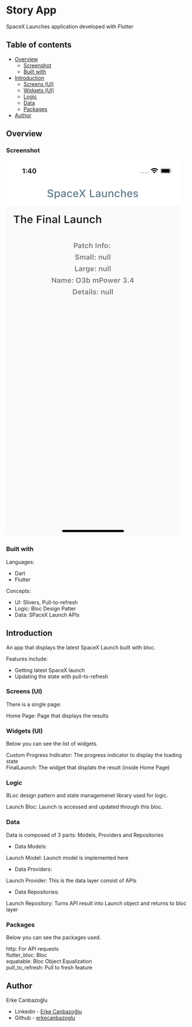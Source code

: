 # Story App

SpaceX Launches application developed with Flutter

## Table of contents

- [Overview](#overview)
  - [Screenshot](#screenshot)
  - [Built with](#built-with)
- [Introduction](#introduction)
  - [Screens (UI)](#ui-screens)
  - [Widgets (UI)](#ui-widgets)
  - [Logic](#logic)
  - [Data](#data)
  - [Packages](#packages)
- [Author](#author)

## Overview

### Screenshot

![Design preview](./images/preview.png)

### Built with

Languages:

- Dart
- Flutter

Concepts:

- UI: Slivers, Pull-to-refresh
- Logic: Bloc Design Patter
- Data: SPaceX Launch APIs

## Introduction

An app that displays the latest SpaceX Launch built with bloc.

Features include:

- Getting latest SpaceX launch
- Updating the state with pull-to-refresh

### Screens (UI)

There is a single page:

Home Page: Page that displays the results

### Widgets (UI)

Below you can see the list of widgets.

Custom Progress Indicator: The progress indicator to display the loading state  
FinalLaunch: The widget that displats the result (inside Home Page)

### Logic

BLoc design pattern and state managemenet library used for logic.

Launch Bloc: Launch is accessed and updated through this bloc.

### Data

Data is composed of 3 parts: Models, Providers and Repositories

- Data Models:

Launch Model: Launch model is implemented here

- Data Providers:

Launch Provider: This is the data layer consist of APIs

- Data Repositories:

Launch Repository: Turns API result into Launch object and returns to bloc layer

### Packages

Below you can see the packages used.

http: For API requests  
flutter_bloc: Bloc  
equatable: Bloc Object Equalization  
pull_to_refresh: Pull to fresh feature

## Author

Erke Canbazoğlu

- Linkedin - [Erke Canbazoğlu](https://www.linkedin.com/in/erkecanbazoglu/)
- Github - [erkecanbazoglu](https://github.com/erkecanbazoglu)

